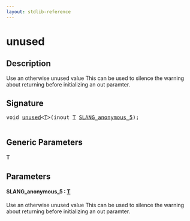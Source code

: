 ```yaml
---
layout: stdlib-reference
---
```


# unused

## Description

Use an otherwise unused value
This can be used to silence the warning about returning before initializing an out paramter.




## Signature 

<pre>
<span class="code_keyword">void</span> <a href="unused.md">unused</a>&lt;<a href="unused.md#typeparam-T" class="code_type">T</a>&gt;(<span class="code_keyword">inout</span> <a href="unused.md#typeparam-T" class="code_type">T</a> <a href="unused.md#decl-SLANG_anonymous_5" class="code_param">SLANG_anonymous_5</a>);

</pre>

## Generic Parameters

####  <a id="typeparam-T"></a>T

## Parameters

####  <a id="decl-SLANG_anonymous_5"></a>SLANG\_anonymous\_5  : [T](unused.md#typeparam-T)
Use an otherwise unused value
This can be used to silence the warning about returning before initializing an out paramter.



<script>
// Fix .md links to .html when on ReadTheDocs
if (window.location.hostname.includes('readthedocs') || 
    window.location.hostname.includes('rtfd.io')) {
  document.addEventListener('DOMContentLoaded', function() {
    const links = document.querySelectorAll('a');
    links.forEach(link => {
      const href = link.getAttribute('href');
      if (href && href.includes('.md')) {
        // This regex will handle .md links with or without fragment identifiers or query parameters
        link.href = link.href.replace(/(.+)\.md(#[^?]*)?(\?.*)?$/, '$1.html$2$3');
      }
    });
  });
}
</script>
